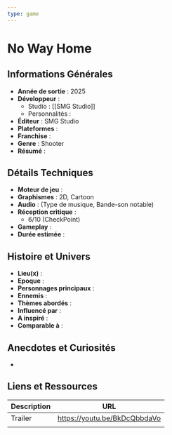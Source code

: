 ```yaml
---
type: game
---
```


# No Way Home

## Informations Générales

- **Année de sortie** : 2025
- **Développeur** : 
	- Studio : [[SMG Studio]]
	- Personnalités : 
- **Éditeur** : SMG Studio
- **Plateformes** : 
- **Franchise** : 
- **Genre** : Shooter
- **Résumé** : 

## Détails Techniques
- **Moteur de jeu** : 
- **Graphismes** : 2D, Cartoon
- **Audio** : (Type de musique, Bande-son notable)
- **Réception critique** : 
	- 6/10 (CheckPoint)
- **Gameplay** :
- **Durée estimée** : 

## Histoire et Univers
- **Lieu(x)** : 
- **Epoque** : 
- **Personnages principaux** : 
- **Ennemis** :
- **Thèmes abordés** : 
- **Influencé par** :
- **A inspiré** : 
- **Comparable à** :
## Anecdotes et Curiosités
- 
## Liens et Ressources

| Description | URL                          |
| ----------- | ---------------------------- |
| Trailer     | https://youtu.be/BkDcQbbdaVo |
|             |                              |
